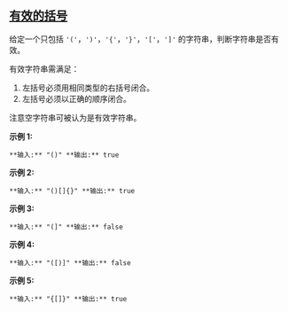 ## [有效的括号](https://leetcode-cn.com/problems/valid-parentheses/)

给定一个只包括 `'('`，`')'`，`'{'`，`'}'`，`'['`，`']'` 的字符串，判断字符串是否有效。

有效字符串需满足：

1.  左括号必须用相同类型的右括号闭合。
2.  左括号必须以正确的顺序闭合。

注意空字符串可被认为是有效字符串。

**示例 1:**

`**输入:** "()"
**输出:** true
`

**示例 2:**

`**输入:** "()[]{}"
**输出:** true
`

**示例 3:**

`**输入:** "(]"
**输出:** false
`

**示例 4:**

`**输入:** "([)]"
**输出:** false
`

**示例 5:**

`**输入:** "{[]}"
**输出:** true`